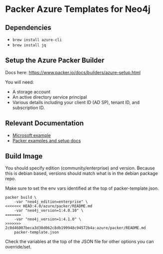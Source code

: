 # Packer Azure Templates for Neo4j

## Dependencies

* `brew install azure-cli`
* `brew install jq`

## Setup the Azure Packer Builder

Docs here: https://www.packer.io/docs/builders/azure-setup.html

You will need:

* A storage account
* An active directory service principal
* Various details including your client ID (AD SP), tenant ID, and subscription ID.

## Relevant Documentation

* [Microsoft example](https://docs.microsoft.com/en-us/azure/virtual-machines/windows/build-image-with-packer)
* [Packer examples and setup docs](https://www.packer.io/docs/builders/azure.html)

## Build Image

You should specify edition (community/enterprise) and version.  Because this is debian based,
versions should match what is in the debian package repo.

Make sure to set the env vars identified at the top of packer-template.json.

```
packer build \
    -var "neo4j_edition=enterprise" \
<<<<<<< HEAD:4.0/azure/packer/README.md
    -var "neo4j_version=1:4.0.10" \
=======
    -var "neo4j_version=1:4.1.0" \
>>>>>>> 2c0d46007beca3d30d062c8db199948c94572b4a:azure/packer/README.md
    packer-template.json
```

Check the variables at the top of the JSON file for other options you can override/set.

